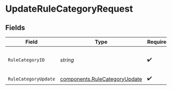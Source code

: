 # UpdateRuleCategoryRequest


## Fields

| Field                                                                          | Type                                                                           | Required                                                                       | Description                                                                    | Example                                                                        |
| ------------------------------------------------------------------------------ | ------------------------------------------------------------------------------ | ------------------------------------------------------------------------------ | ------------------------------------------------------------------------------ | ------------------------------------------------------------------------------ |
| `RuleCategoryID`                                                               | *string*                                                                       | :heavy_check_mark:                                                             | N/A                                                                            | e0a311fa-f7b2-4f9e-89a9-db517b9c6b90                                           |
| `RuleCategoryUpdate`                                                           | [components.RuleCategoryUpdate](../../models/components/rulecategoryupdate.md) | :heavy_check_mark:                                                             | N/A                                                                            |                                                                                |